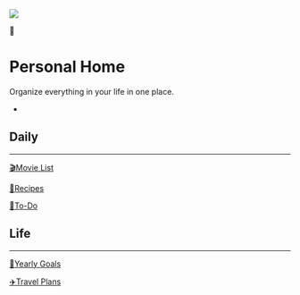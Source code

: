 <img src="https://www.notion.so/images/page-cover/met_horace_pippin.jpg" class="page-cover-image" />

<span class="icon">🏡</span>

# Personal Home

Organize everything in your life in one place.

- <span class="to-do-children-unchecked"></span>

## Daily

---

[<span class="icon">🎬</span>Movie List](Personal%20Home%20b69891f5cd294cec906e71d155c6cd1a/Movie%20List%20908fc06ddb5c43b5bcddb8d9b760bb56.html)

[<span class="icon">🍗</span>Recipes](Personal%20Home%20b69891f5cd294cec906e71d155c6cd1a/Recipes%206c57d645776c4fab9979b4d8b8bec66a.html)

[<span class="icon">🎒</span>To-Do](Personal%20Home%20b69891f5cd294cec906e71d155c6cd1a/To-Do%202bda9e521ccd478dbb9123cb601288e5.html)

## Life

---

[<span class="icon">🌅</span>Yearly Goals](Personal%20Home%20b69891f5cd294cec906e71d155c6cd1a/Yearly%20Goals%20cc326504ad1b47f195ed017be1558672.html)

[<span class="icon">✈️</span>Travel Plans](Personal%20Home%20b69891f5cd294cec906e71d155c6cd1a/Travel%20Plans%20cc6b0b4583d948e1afb72835089d4b11.html)
